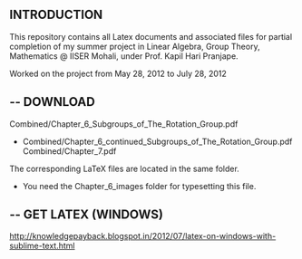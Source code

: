 INTRODUCTION
--
This repository contains all Latex documents and associated files for partial completion of my summer project in Linear Algebra, Group Theory, Mathematics @ IISER Mohali, under Prof. Kapil Hari Pranjape.

Worked on the project from May 28, 2012 to July 28, 2012

--
DOWNLOAD
--
  Combined/Chapter_6_Subgroups_of_The_Rotation_Group.pdf
* Combined/Chapter_6_continued_Subgroups_of_The_Rotation_Group.pdf
  Combined/Chapter_7.pdf

The corresponding LaTeX files are located in the same folder. 
* You need the Chapter_6_images folder for typesetting this file.

--
GET LATEX (WINDOWS)
--
http://knowledgepayback.blogspot.in/2012/07/latex-on-windows-with-sublime-text.html

